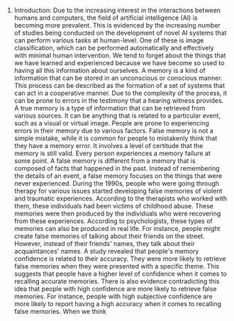 1. Introduction:
Due to the increasing interest in the interactions between humans and computers, the field of artificial intelligence (AI) is becoming more prevalent. This is evidenced by the increasing number of studies being conducted on the development of novel AI systems that can perform various tasks at human-level. One of these is image classification, which can be performed automatically and effectively with minimal human intervention. We tend to forget about the things that we have learned and experienced because we have become so used to having all this information about ourselves. A memory is a kind of information that can be stored in an unconscious or conscious manner. This process can be described as the formation of a set of systems that can act in a cooperative manner.
Due to the complexity of the process, it can be prone to errors in the testimony that a hearing witness provides. A true memory is a type of information that can be retrieved from various sources. It can be anything that is related to a particular event, such as a visual or virtual image. People are prone to experiencing errors in their memory due to various factors. False memory is not a simple mistake, while it is common for people to mistakenly think that they have a memory error. It involves a level of certitude that the memory is still valid. Every person experiences a memory failure at some point. A false memory is different from a memory that is composed of facts that happened in the past. Instead of remembering the details of an event, a false memory focuses on the things that were never experienced.
During the 1990s, people who were going through therapy for various issues started developing false memories of violent and traumatic experiences. According to the therapists who worked with them, these individuals had been victims of childhood abuse. These memories were then produced by the individuals who were recovering from these experiences. According to psychologists, these types of memories can also be produced in real life. For instance, people might create false memories of talking about their friends on the street. However, instead of their friends' names, they talk about their acquaintances' names. A study revealed that people's memory confidence is related to their accuracy. They were more likely to retrieve false memories when they were presented with a specific theme. This suggests that people have a higher level of confidence when it comes to recalling accurate memories.
There is also evidence contradicting this idea that people with high confidence are more likely to retrieve false memories. For instance, people with high subjective confidence are more likely to report having a high accuracy when it comes to recalling false memories. When we think
